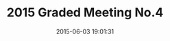 ---
id: 72157653647915610
title: 2015 Graded Meeting No.4
cover: https://farm1.staticflickr.com/475/18489800985_6c8a3e716a_m.jpg
date: 2015-06-03 19:01:31
photos:
  - thumbnail: https://farm1.staticflickr.com/475/18489800985_6c8a3e716a_m.jpg
    original: https://farm1.staticflickr.com/475/18489800985_33b95d5b02_o.jpg
  - thumbnail: https://farm1.staticflickr.com/274/18302085190_dfa5a0f9ed_m.jpg
    original: https://farm1.staticflickr.com/274/18302085190_e73fb804d0_o.jpg
  - thumbnail: https://farm1.staticflickr.com/323/18301983128_72d65f5559_m.jpg
    original: https://farm1.staticflickr.com/323/18301983128_889e3da5b8_o.jpg
  - thumbnail: https://farm1.staticflickr.com/357/18489800865_cc74faa9d9_m.jpg
    original: https://farm1.staticflickr.com/357/18489800865_69bfd4aba0_o.jpg
  - thumbnail: https://farm1.staticflickr.com/392/18301983058_522431d40d_m.jpg
    original: https://farm1.staticflickr.com/392/18301983058_c3b2e7a225_o.jpg
  - thumbnail: https://farm1.staticflickr.com/539/17867121024_af96e78585_m.jpg
    original: https://farm1.staticflickr.com/539/17867121024_52c84a155a_o.jpg
  - thumbnail: https://farm1.staticflickr.com/481/18491619831_31523fa72b_m.jpg
    original: https://farm1.staticflickr.com/481/18491619831_eb59c64c68_o.jpg
  - thumbnail: https://farm1.staticflickr.com/255/18302085030_09568884a2_m.jpg
    original: https://farm1.staticflickr.com/255/18302085030_aecdc35b22_o.jpg
  - thumbnail: https://farm1.staticflickr.com/364/18463371956_26578957e1_m.jpg
    original: https://farm1.staticflickr.com/364/18463371956_343aa39598_o.jpg
  - thumbnail: https://farm1.staticflickr.com/265/18485452732_170386141b_m.jpg
    original: https://farm1.staticflickr.com/265/18485452732_5f76ea4dc7_o.jpg
  - thumbnail: https://farm1.staticflickr.com/484/18491619711_6c36166d0f_m.jpg
    original: https://farm1.staticflickr.com/484/18491619711_948cc06ffd_o.jpg
  - thumbnail: https://farm1.staticflickr.com/387/18489800635_59723f1e75_m.jpg
    original: https://farm1.staticflickr.com/387/18489800635_a29634cc9b_o.jpg
  - thumbnail: https://farm1.staticflickr.com/477/18491619641_553f5e5dab_m.jpg
    original: https://farm1.staticflickr.com/477/18491619641_42c7e63049_o.jpg
  - thumbnail: https://farm1.staticflickr.com/449/17867120814_7d73207bf2_m.jpg
    original: https://farm1.staticflickr.com/449/17867120814_17f1ef0971_o.jpg
  - thumbnail: https://farm1.staticflickr.com/323/18303608409_d8bdfcb42f_m.jpg
    original: https://farm1.staticflickr.com/323/18303608409_9520cce2c9_o.jpg
  - thumbnail: https://farm1.staticflickr.com/456/18491619561_a0a44e52e6_m.jpg
    original: https://farm1.staticflickr.com/456/18491619561_73ac65e840_o.jpg
  - thumbnail: https://farm1.staticflickr.com/304/18301982718_fde62a587c_m.jpg
    original: https://farm1.staticflickr.com/304/18301982718_2eeca744fb_o.jpg
  - thumbnail: https://farm1.staticflickr.com/278/18302084730_a6f8a581ee_m.jpg
    original: https://farm1.staticflickr.com/278/18302084730_669ff3e24a_o.jpg
  - thumbnail: https://farm1.staticflickr.com/486/18463371726_65a19f36ae_m.jpg
    original: https://farm1.staticflickr.com/486/18463371726_de20e04d48_o.jpg
  - thumbnail: https://farm1.staticflickr.com/375/17867120664_e68307c28e_m.jpg
    original: https://farm1.staticflickr.com/375/17867120664_8beebf1b16_o.jpg
  - thumbnail: https://farm1.staticflickr.com/503/17869119323_d7c9dac108_m.jpg
    original: https://farm1.staticflickr.com/503/17869119323_380619c218_o.jpg
  - thumbnail: https://farm1.staticflickr.com/263/18301982618_8994337d5d_m.jpg
    original: https://farm1.staticflickr.com/263/18301982618_397b1f87eb_o.jpg
  - thumbnail: https://farm1.staticflickr.com/499/18301982498_e01576b51a_m.jpg
    original: https://farm1.staticflickr.com/499/18301982498_864e9c3565_o.jpg
  - thumbnail: https://farm1.staticflickr.com/329/18303608049_0bc14de009_m.jpg
    original: https://farm1.staticflickr.com/329/18303608049_f753bcd4d2_o.jpg
  - thumbnail: https://farm1.staticflickr.com/487/18491619331_5fb40fb62d_m.jpg
    original: https://farm1.staticflickr.com/487/18491619331_32624a7ed5_o.jpg
  - thumbnail: https://farm1.staticflickr.com/530/18491619301_b709388a4a_m.jpg
    original: https://farm1.staticflickr.com/530/18491619301_5a7e73c9c7_o.jpg
  - thumbnail: https://farm1.staticflickr.com/333/18489800185_6e445f69e6_m.jpg
    original: https://farm1.staticflickr.com/333/18489800185_ea60e462d8_o.jpg
  - thumbnail: https://farm1.staticflickr.com/405/17867120454_2c1b10b35e_m.jpg
    original: https://farm1.staticflickr.com/405/17867120454_7240bdd488_o.jpg
  - thumbnail: https://farm1.staticflickr.com/544/18491619181_11c9e168c3_m.jpg
    original: https://farm1.staticflickr.com/544/18491619181_f84f4820ee_o.jpg
  - thumbnail: https://farm1.staticflickr.com/523/18489800095_864e9c3565_m.jpg
    original: https://farm1.staticflickr.com/523/18489800095_aa6e945b93_o.jpg
  - thumbnail: https://farm1.staticflickr.com/421/18491619041_269d9ab5d3_m.jpg
    original: https://farm1.staticflickr.com/421/18491619041_af97dca89d_o.jpg
  - thumbnail: https://farm1.staticflickr.com/473/18463371186_4013fe0ff9_m.jpg
    original: https://farm1.staticflickr.com/473/18463371186_df4e816c10_o.jpg
  - thumbnail: https://farm1.staticflickr.com/334/18301982108_668e9921b6_m.jpg
    original: https://farm1.staticflickr.com/334/18301982108_e300002cc3_o.jpg
  - thumbnail: https://farm1.staticflickr.com/330/18303607819_6e445f69e6_m.jpg
    original: https://farm1.staticflickr.com/330/18303607819_df4e816c10_o.jpg
  - thumbnail: https://farm1.staticflickr.com/359/18303607769_dc4b1bd739_m.jpg
    original: https://farm1.staticflickr.com/359/18303607769_1e49a53100_o.jpg
  - thumbnail: https://farm1.staticflickr.com/483/18463371056_3f333e040c_m.jpg
    original: https://farm1.staticflickr.com/483/18463371056_083f8af6b2_o.jpg
  - thumbnail: https://farm1.staticflickr.com/304/18302083880_aeb51fff8c_m.jpg
    original: https://farm1.staticflickr.com/304/18302083880_ba4a5af97b_o.jpg
  - thumbnail: https://farm1.staticflickr.com/405/18301981898_a833f7d669_m.jpg
    original: https://farm1.staticflickr.com/405/18301981898_cb67302792_o.jpg
  - thumbnail: https://farm1.staticflickr.com/525/18485451682_d2ee9c5e77_m.jpg
    original: https://farm1.staticflickr.com/525/18485451682_239ca669d1_o.jpg
  - thumbnail: https://farm1.staticflickr.com/297/18491618681_9f6cb9c8bf_m.jpg
    original: https://farm1.staticflickr.com/297/18491618681_efdf46c506_o.jpg
  - thumbnail: https://farm1.staticflickr.com/337/18485451602_417a8f8b7c_m.jpg
    original: https://farm1.staticflickr.com/337/18485451602_07cf095b89_o.jpg
  - thumbnail: https://farm1.staticflickr.com/456/17869118213_2e612b0f3c_m.jpg
    original: https://farm1.staticflickr.com/456/17869118213_5fa2498b15_o.jpg
  - thumbnail: https://farm1.staticflickr.com/534/18489799585_fda4834038_m.jpg
    original: https://farm1.staticflickr.com/534/18489799585_247aaf1b20_o.jpg
  - thumbnail: https://farm1.staticflickr.com/504/17869118163_2a1001e672_m.jpg
    original: https://farm1.staticflickr.com/504/17869118163_0cb5d54946_o.jpg
  - thumbnail: https://farm1.staticflickr.com/524/18489799495_d6d50ac1f0_m.jpg
    original: https://farm1.staticflickr.com/524/18489799495_4303ba67f6_o.jpg
  - thumbnail: https://farm1.staticflickr.com/376/18301981568_4a24aa3f94_m.jpg
    original: https://farm1.staticflickr.com/376/18301981568_976e82fcdc_o.jpg
  - thumbnail: https://farm1.staticflickr.com/554/18491618421_e2d99243cc_m.jpg
    original: https://farm1.staticflickr.com/554/18491618421_0c254e41d4_o.jpg
  - thumbnail: https://farm1.staticflickr.com/290/18301981458_fc70de74c5_m.jpg
    original: https://farm1.staticflickr.com/290/18301981458_d6d50ac1f0_o.jpg
  - thumbnail: https://farm1.staticflickr.com/557/18485451252_e00dff3046_m.jpg
    original: https://farm1.staticflickr.com/557/18485451252_8272ea7ee3_o.jpg
  - thumbnail: https://farm1.staticflickr.com/475/18301981408_fbdf683110_m.jpg
    original: https://farm1.staticflickr.com/475/18301981408_aa2c200695_o.jpg
  - thumbnail: https://farm1.staticflickr.com/506/18463370426_3f2690ef72_m.jpg
    original: https://farm1.staticflickr.com/506/18463370426_6b1d54fd1b_o.jpg
  - thumbnail: https://farm1.staticflickr.com/500/18303606809_f9673dd5b1_m.jpg
    original: https://farm1.staticflickr.com/500/18303606809_845a88a1c1_o.jpg
  - thumbnail: https://farm1.staticflickr.com/463/18302083110_80739f656e_m.jpg
    original: https://farm1.staticflickr.com/463/18302083110_56b7c5f8ab_o.jpg
  - thumbnail: https://farm1.staticflickr.com/480/18489799095_bd920064ca_m.jpg
    original: https://farm1.staticflickr.com/480/18489799095_0d076e28cc_o.jpg
  - thumbnail: https://farm1.staticflickr.com/302/18489799065_65752317f1_m.jpg
    original: https://farm1.staticflickr.com/302/18489799065_a4ebaf32d7_o.jpg
  - thumbnail: https://farm1.staticflickr.com/550/18303606679_c1fb204066_m.jpg
    original: https://farm1.staticflickr.com/550/18303606679_a2bc7fa27e_o.jpg
  - thumbnail: https://farm1.staticflickr.com/258/18485450952_c1fb204066_m.jpg
    original: https://farm1.staticflickr.com/258/18485450952_1742aa1396_o.jpg
  - thumbnail: https://farm1.staticflickr.com/342/18485450862_1d8a7cf706_m.jpg
    original: https://farm1.staticflickr.com/342/18485450862_657550d9fa_o.jpg
  - thumbnail: https://farm1.staticflickr.com/465/18491617911_1505b15d22_m.jpg
    original: https://farm1.staticflickr.com/465/18491617911_197047c05d_o.jpg
  - thumbnail: https://farm1.staticflickr.com/465/17869117393_5b5314e8b7_m.jpg
    original: https://farm1.staticflickr.com/465/17869117393_69f7709757_o.jpg
  - thumbnail: https://farm1.staticflickr.com/357/18301980938_edec922957_m.jpg
    original: https://farm1.staticflickr.com/357/18301980938_2d47172def_o.jpg
  - thumbnail: https://farm1.staticflickr.com/374/18463369906_c7ccb3b2a9_m.jpg
    original: https://farm1.staticflickr.com/374/18463369906_3d903f7189_o.jpg
  - thumbnail: https://farm1.staticflickr.com/290/18303606359_0a05dff553_m.jpg
    original: https://farm1.staticflickr.com/290/18303606359_9b7872622a_o.jpg
  - thumbnail: https://farm1.staticflickr.com/393/18485450622_9141ca56e3_m.jpg
    original: https://farm1.staticflickr.com/393/18485450622_998e6e0c65_o.jpg
  - thumbnail: https://farm1.staticflickr.com/381/18489798625_5a443e0080_m.jpg
    original: https://farm1.staticflickr.com/381/18489798625_0695c4be0a_o.jpg
  - thumbnail: https://farm1.staticflickr.com/341/18302082520_52ee8a8d93_m.jpg
    original: https://farm1.staticflickr.com/341/18302082520_d729d8c56d_o.jpg
  - thumbnail: https://farm1.staticflickr.com/426/18303606199_96720c3c17_m.jpg
    original: https://farm1.staticflickr.com/426/18303606199_058c2f8e7a_o.jpg
  - thumbnail: https://farm1.staticflickr.com/380/18485450372_e349703134_m.jpg
    original: https://farm1.staticflickr.com/380/18485450372_0b29f9ea3d_o.jpg
  - thumbnail: https://farm1.staticflickr.com/291/18485450272_34327bef5b_m.jpg
    original: https://farm1.staticflickr.com/291/18485450272_58305bd17e_o.jpg
  - thumbnail: https://farm1.staticflickr.com/322/18463369676_65fc0cc2aa_m.jpg
    original: https://farm1.staticflickr.com/322/18463369676_502da135d0_o.jpg
  - thumbnail: https://farm1.staticflickr.com/282/18485450182_0e4455e04d_m.jpg
    original: https://farm1.staticflickr.com/282/18485450182_7e899d138b_o.jpg
  - thumbnail: https://farm1.staticflickr.com/524/18302082220_d9dfc2366b_m.jpg
    original: https://farm1.staticflickr.com/524/18302082220_4ce3f4feeb_o.jpg
  - thumbnail: https://farm1.staticflickr.com/464/17869116953_a8a9468231_m.jpg
    original: https://farm1.staticflickr.com/464/17869116953_6ed826169b_o.jpg
  - thumbnail: https://farm1.staticflickr.com/500/18303605899_011af6854c_m.jpg
    original: https://farm1.staticflickr.com/500/18303605899_4868a75a8d_o.jpg
  - thumbnail: https://farm1.staticflickr.com/355/18491617161_5b2a796d85_m.jpg
    original: https://farm1.staticflickr.com/355/18491617161_e01a8bd628_o.jpg
  - thumbnail: https://farm1.staticflickr.com/329/18489798105_5b2a796d85_m.jpg
    original: https://farm1.staticflickr.com/329/18489798105_bc81596249_o.jpg
  - thumbnail: https://farm1.staticflickr.com/453/17869116813_79d7270791_m.jpg
    original: https://farm1.staticflickr.com/453/17869116813_2d40327233_o.jpg
  - thumbnail: https://farm1.staticflickr.com/414/18302081870_038419bc93_m.jpg
    original: https://farm1.staticflickr.com/414/18302081870_2d629aafeb_o.jpg
  - thumbnail: https://farm1.staticflickr.com/279/18301980038_f911f89637_m.jpg
    original: https://farm1.staticflickr.com/279/18301980038_ee3de61f4c_o.jpg
  - thumbnail: https://farm1.staticflickr.com/300/17869116663_493f706fb4_m.jpg
    original: https://farm1.staticflickr.com/300/17869116663_98a9d9c7c0_o.jpg
  - thumbnail: https://farm1.staticflickr.com/369/18302081660_66b161c46f_m.jpg
    original: https://farm1.staticflickr.com/369/18302081660_d419f1c4ef_o.jpg
  - thumbnail: https://farm1.staticflickr.com/311/18489797845_4e6375d667_m.jpg
    original: https://farm1.staticflickr.com/311/18489797845_c43cc73094_o.jpg
  - thumbnail: https://farm1.staticflickr.com/395/18302081590_3426f7cda7_m.jpg
    original: https://farm1.staticflickr.com/395/18302081590_980c365229_o.jpg
  - thumbnail: https://farm1.staticflickr.com/321/17869116433_377256a2be_m.jpg
    original: https://farm1.staticflickr.com/321/17869116433_998c036989_o.jpg
  - thumbnail: https://farm1.staticflickr.com/316/17867117864_fb0d56fd72_m.jpg
    original: https://farm1.staticflickr.com/316/17867117864_802178847d_o.jpg
  - thumbnail: https://farm1.staticflickr.com/448/17869116343_4fd23fc423_m.jpg
    original: https://farm1.staticflickr.com/448/17869116343_550de3aafa_o.jpg
  - thumbnail: https://farm1.staticflickr.com/256/18491616691_2e5fd6e63d_m.jpg
    original: https://farm1.staticflickr.com/256/18491616691_c330fc1567_o.jpg
  - thumbnail: https://farm1.staticflickr.com/456/18489797575_17a636c439_m.jpg
    original: https://farm1.staticflickr.com/456/18489797575_011d28e982_o.jpg
  - thumbnail: https://farm1.staticflickr.com/333/18491616601_d07c04aeab_m.jpg
    original: https://farm1.staticflickr.com/333/18491616601_ecc0897df5_o.jpg
  - thumbnail: https://farm1.staticflickr.com/491/18301979608_f86c013871_m.jpg
    original: https://farm1.staticflickr.com/491/18301979608_ff5f5a38a6_o.jpg
  - thumbnail: https://farm1.staticflickr.com/291/18463368706_3ceb7f5f83_m.jpg
    original: https://farm1.staticflickr.com/291/18463368706_0f31b4b928_o.jpg
  - thumbnail: https://farm1.staticflickr.com/431/18489797395_a74ed6c9d4_m.jpg
    original: https://farm1.staticflickr.com/431/18489797395_45e40e6e93_o.jpg
---